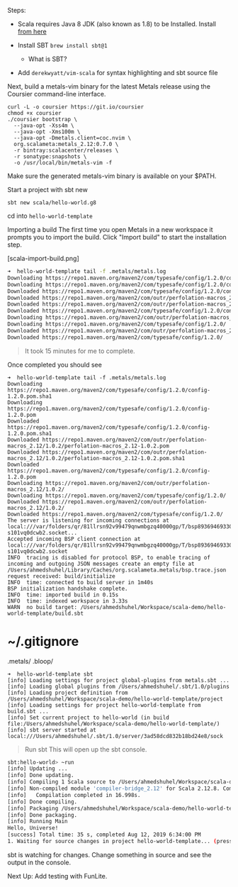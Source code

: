 Steps:

- Scala requires Java 8 JDK (also known as 1.8) to be Installed. Install [from here](https://www.oracle.com/technetwork/java/javase/downloads/jdk8-downloads-2133151.html)
- Install SBT `brew install sbt@1`
  - What is SBT?


- Add `derekwyatt/vim-scala` for syntax highlighting and sbt source file

Next, build a metals-vim binary for the latest Metals release using the Coursier command-line interface.

```shell
curl -L -o coursier https://git.io/coursier
chmod +x coursier
./coursier bootstrap \
  --java-opt -Xss4m \
  --java-opt -Xms100m \
  --java-opt -Dmetals.client=coc.nvim \
  org.scalameta:metals_2.12:0.7.0 \
  -r bintray:scalacenter/releases \
  -r sonatype:snapshots \
  -o /usr/local/bin/metals-vim -f

```

Make sure the generated metals-vim binary is available on your $PATH.

Start a project with sbt new

```
sbt new scala/hello-world.g8
```

cd into `hello-world-template`


Importing a build
The first time you open Metals in a new workspace it prompts you to import the build. Click "Import build" to start the installation step.

[scala-import-build.png]


```bash
➜  hello-world-template tail -f .metals/metals.log
Downloading https://repo1.maven.org/maven2/com/typesafe/config/1.2.0/config-1.2.0.pom.sha1
Downloading https://repo1.maven.org/maven2/com/typesafe/config/1.2.0/config-1.2.0.pom
Downloaded https://repo1.maven.org/maven2/com/typesafe/config/1.2.0/config-1.2.0.pom.sha1
Downloaded https://repo1.maven.org/maven2/com/outr/perfolation-macros_2.12/1.0.2/perfolation-macros_2.12-1.0.2.pom
Downloaded https://repo1.maven.org/maven2/com/outr/perfolation-macros_2.12/1.0.2/perfolation-macros_2.12-1.0.2.pom.sha1
Downloaded https://repo1.maven.org/maven2/com/typesafe/config/1.2.0/config-1.2.0.pom
Downloading https://repo1.maven.org/maven2/com/outr/perfolation-macros_2.12/1.0.2/
Downloading https://repo1.maven.org/maven2/com/typesafe/config/1.2.0/
Downloaded https://repo1.maven.org/maven2/com/outr/perfolation-macros_2.12/1.0.2/
Downloaded https://repo1.maven.org/maven2/com/typesafe/config/1.2.0/
```
> It took 15 minutes for me to complete.

Once completed you should see

```
➜  hello-world-template tail -f .metals/metals.log
Downloading https://repo1.maven.org/maven2/com/typesafe/config/1.2.0/config-1.2.0.pom.sha1
Downloading https://repo1.maven.org/maven2/com/typesafe/config/1.2.0/config-1.2.0.pom
Downloaded https://repo1.maven.org/maven2/com/typesafe/config/1.2.0/config-1.2.0.pom.sha1
Downloaded https://repo1.maven.org/maven2/com/outr/perfolation-macros_2.12/1.0.2/perfolation-macros_2.12-1.0.2.pom
Downloaded https://repo1.maven.org/maven2/com/outr/perfolation-macros_2.12/1.0.2/perfolation-macros_2.12-1.0.2.pom.sha1
Downloaded https://repo1.maven.org/maven2/com/typesafe/config/1.2.0/config-1.2.0.pom
Downloading https://repo1.maven.org/maven2/com/outr/perfolation-macros_2.12/1.0.2/
Downloading https://repo1.maven.org/maven2/com/typesafe/config/1.2.0/
Downloaded https://repo1.maven.org/maven2/com/outr/perfolation-macros_2.12/1.0.2/
Downloaded https://repo1.maven.org/maven2/com/typesafe/config/1.2.0/
The server is listening for incoming connections at local:///var/folders/qr/81llrsn92v99479qnwmbgzq40000gp/T/bsp893694693305760194/-s101vq0dcwb2.socket...
Accepted incoming BSP client connection at local:///var/folders/qr/81llrsn92v99479qnwmbgzq40000gp/T/bsp893694693305760194/-s101vq0dcwb2.socket
INFO  tracing is disabled for protocol BSP, to enable tracing of incoming and outgoing JSON messages create an empty file at /Users/ahmedshuhel/Library/Caches/org.scalameta.metals/bsp.trace.json
request received: build/initialize
INFO  time: connected to build server in 1m40s
BSP initialization handshake complete.
INFO  time: imported build in 0.15s
INFO  time: indexed workspace in 3.33s
WARN  no build target: /Users/ahmedshuhel/Workspace/scala-demo/hello-world-template/build.sbt
```

# ~/.gitignore
.metals/
.bloop/


```
➜  hello-world-template sbt
[info] Loading settings for project global-plugins from metals.sbt ...
[info] Loading global plugins from /Users/ahmedshuhel/.sbt/1.0/plugins
[info] Loading project definition from /Users/ahmedshuhel/Workspace/scala-demo/hello-world-template/project
[info] Loading settings for project hello-world-template from build.sbt ...
[info] Set current project to hello-world (in build file:/Users/ahmedshuhel/Workspace/scala-demo/hello-world-template/)
[info] sbt server started at local:///Users/ahmedshuhel/.sbt/1.0/server/3ad58dcd832b18bd24e8/sock
```
> Run sbt This will open up the sbt console.

```bash
sbt:hello-world> ~run
[info] Updating ...
[info] Done updating.
[info] Compiling 1 Scala source to /Users/ahmedshuhel/Workspace/scala-demo/hello-world-template/target/scala-2.12/classes ...
[info] Non-compiled module 'compiler-bridge_2.12' for Scala 2.12.8. Compiling...
[info]   Compilation completed in 16.998s.
[info] Done compiling.
[info] Packaging /Users/ahmedshuhel/Workspace/scala-demo/hello-world-template/target/scala-2.12/hello-world_2.12-1.0.jar ...
[info] Done packaging.
[info] Running Main
Hello, Universe!
[success] Total time: 35 s, completed Aug 12, 2019 6:34:00 PM
1. Waiting for source changes in project hello-world-template... (press enter to interrupt)
```

sbt is watching for changes. Change something in source and see the output in the console.


Next Up: Add testing with FunLite.
